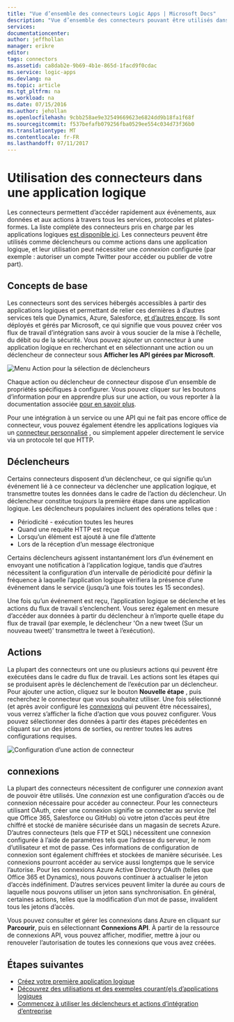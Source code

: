 ```yaml
---
title: "Vue d’ensemble des connecteurs Logic Apps | Microsoft Docs"
description: "Vue d’ensemble des connecteurs pouvant être utilisés dans une application logique"
services: 
documentationcenter: 
author: jeffhollan
manager: erikre
editor: 
tags: connectors
ms.assetid: ca8dab2e-9b69-4b1e-865d-1facd9f0cdac
ms.service: logic-apps
ms.devlang: na
ms.topic: article
ms.tgt_pltfrm: na
ms.workload: na
ms.date: 07/15/2016
ms.author: jehollan
ms.openlocfilehash: 9cbb258ae9e32549669623e6824dd9b18fa1f68f
ms.sourcegitcommit: f537befafb079256fba0529ee554c034d73f36b0
ms.translationtype: MT
ms.contentlocale: fr-FR
ms.lasthandoff: 07/11/2017
---
```

# <a name="using-connectors-in-a-logic-app"></a>Utilisation des connecteurs dans une application logique
Les connecteurs permettent d’accéder rapidement aux événements, aux données et aux actions à travers tous les services, protocoles et plates-formes.  La liste complète des connecteurs pris en charge par les applications logiques [est disponible ici](apis-list.md).  Les connecteurs peuvent être utilisés comme déclencheurs ou comme actions dans une application logique, et leur utilisation peut nécessiter une *connexion* configurée (par exemple : autoriser un compte Twitter pour accéder ou publier de votre part).

## <a name="basics"></a>Concepts de base
Les connecteurs sont des services hébergés accessibles à partir des applications logiques et permettant de relier ces dernières à d’autres services tels que Dynamics, Azure, Salesforce, [et d’autres encore](apis-list.md).  Ils sont déployés et gérés par Microsoft, ce qui signifie que vous pouvez créer vos flux de travail d’intégration sans avoir à vous soucier de la mise à l’échelle, du débit ou de la sécurité.  Vous pouvez ajouter un connecteur à une application logique en recherchant et en sélectionnant une action ou un déclencheur de connecteur sous **Afficher les API gérées par Microsoft**.

![Menu Action pour la sélection de déclencheurs][1]

Chaque action ou déclencheur de connecteur dispose d’un ensemble de propriétés spécifiques à configurer.  Vous pouvez cliquer sur les boutons d’information pour en apprendre plus sur une action, ou vous reporter à la documentation associée [pour en savoir plus](apis-list.md).

Pour une intégration à un service ou une API qui ne fait pas encore office de connecteur, vous pouvez également étendre les applications logiques via un [connecteur personnalisé](../logic-apps/logic-apps-create-api-app.md) , ou simplement appeler directement le service via un protocole tel que HTTP.

## <a name="triggers"></a>Déclencheurs
Certains connecteurs disposent d’un déclencheur, ce qui signifie qu’un événement lié à ce connecteur va déclencher une application logique, et transmettre toutes les données dans le cadre de l’action du déclencheur.  Un déclencheur constitue toujours la première étape dans une application logique.  Les déclencheurs populaires incluent des opérations telles que :

* Périodicité - exécution toutes les heures
* Quand une requête HTTP est reçue
* Lorsqu’un élément est ajouté à une file d’attente
* Lors de la réception d’un message électronique

Certains déclencheurs agissent instantanément lors d’un événement en envoyant une notification à l’application logique, tandis que d’autres nécessitent la configuration d’un intervalle de périodicité pour définir la fréquence à laquelle l’application logique vérifiera la présence d’une événement dans le service (jusqu’à une fois toutes les 15 secondes).  

Une fois qu’un événement est reçu, l’application logique se déclenche et les actions du flux de travail s’enclenchent.  Vous serez également en mesure d’accéder aux données à partir du déclencheur à n’importe quelle étape du flux de travail (par exemple, le déclencheur 'On a new tweet (Sur un nouveau tweet)' transmettra le tweet à l’exécution).

## <a name="actions"></a>Actions
La plupart des connecteurs ont une ou plusieurs actions qui peuvent être exécutées dans le cadre du flux de travail.  Les actions sont les étapes qui se produisent après le déclenchement de l’exécution par un déclencheur.  Pour ajouter une action, cliquez sur le bouton **Nouvelle étape** , puis recherchez le connecteur que vous souhaitez utiliser.  Une fois sélectionné (et après avoir configuré les [connexions](#connections) qui peuvent être nécessaires), vous verrez s’afficher la fiche d’action que vous pouvez configurer.  Vous pouvez sélectionner des données à partir des étapes précédentes en cliquant sur un des jetons de sorties, ou rentrer toutes les autres configurations requises.

![Configuration d’une action de connecteur][2]

## <a name="connections"></a>connexions
La plupart des connecteurs nécessitent de configurer une *connexion* avant de pouvoir être utilisés.  Une *connexion* est une configuration d’accès ou de connexion nécessaire pour accéder au connecteur.  Pour les connecteurs utilisant OAuth, créer une connexion signifie se connecter au service (tel que Office 365, Salesforce ou GitHub) où votre jeton d’accès peut être chiffré et stocké de manière sécurisée dans un magasin de secrets Azure.  D’autres connecteurs (tels que FTP et SQL) nécessitent une connexion configurée à l’aide de paramètres tels que l’adresse du serveur, le nom d’utilisateur et mot de passe.  Ces informations de configuration de connexion sont également chiffrées et stockées de manière sécurisée.  Les connexions pourront accéder au service aussi longtemps que le service l’autorise.  Pour les connexions Azure Active Directory OAuth (telles que Office 365 et Dynamics), nous pouvons continuer à actualiser le jeton d’accès indéfiniment.  D’autres services peuvent limiter la durée au cours de laquelle nous pouvons utiliser un jeton sans synchronisation.  En général, certaines actions, telles que la modification d’un mot de passe, invalident tous les jetons d’accès.  

Vous pouvez consulter et gérer les connexions dans Azure en cliquant sur **Parcourir**, puis en sélectionnant **Connexions API**.  À partir de la ressource de connexions API, vous pouvez afficher, modifier, mettre à jour ou renouveler l’autorisation de toutes les connexions que vous avez créées.

## <a name="next-steps"></a>Étapes suivantes
* [Créez votre première application logique](../logic-apps/logic-apps-create-a-logic-app.md)
* [Découvrez des utilisations et des exemples courant(e)s d’applications logiques](../logic-apps/logic-apps-examples-and-scenarios.md)
* [Commencez à utiliser les déclencheurs et actions d’intégration d’entreprise](../logic-apps/logic-apps-enterprise-integration-overview.md)

<!--Image References -->
[1]: ./media/connectors-overview/addAction.png
[2]: ./media/connectors-overview/configureAction.png
